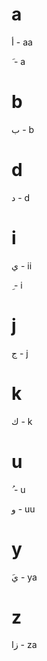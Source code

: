 # a

أ - aa

َ  - a

# b

ب - b

# d

د - d

# i

ي - ii

ِ  - i

# j

ج - j

# k

ك - k

# u

ُ  - u

و - uu

# y

َي - ya

# z

زا - za